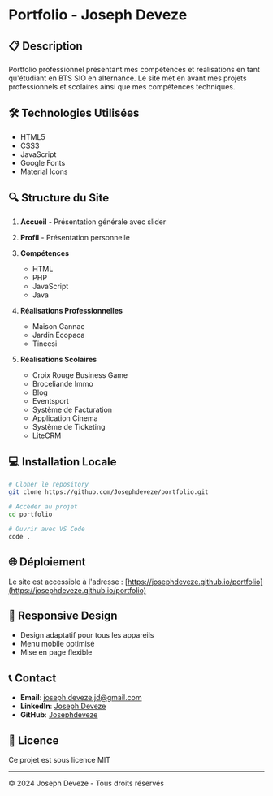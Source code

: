 # Portfolio - Joseph Deveze

## 📋 Description
Portfolio professionnel présentant mes compétences et réalisations en tant qu'étudiant en BTS SIO en alternance. Le site met en avant mes projets professionnels et scolaires ainsi que mes compétences techniques.

## 🛠 Technologies Utilisées
- HTML5
- CSS3
- JavaScript
- Google Fonts
- Material Icons

## 🔍 Structure du Site
1. **Accueil** - Présentation générale avec slider
2. **Profil** - Présentation personnelle
3. **Compétences**
   - HTML
   - PHP
   - JavaScript
   - Java

4. **Réalisations Professionnelles**
   - Maison Gannac
   - Jardin Ecopaca
   - Tineesi

5. **Réalisations Scolaires**
   - Croix Rouge Business Game
   - Broceliande Immo
   - Blog
   - Eventsport
   - Système de Facturation
   - Application Cinema
   - Système de Ticketing
   - LiteCRM

## 💻 Installation Locale

```bash
# Cloner le repository
git clone https://github.com/Josephdeveze/portfolio.git

# Accéder au projet
cd portfolio

# Ouvrir avec VS Code
code .
```

## 🌐 Déploiement
Le site est accessible à l'adresse : [https://josephdeveze.github.io/portfolio](https://josephdeveze.github.io/portfolio)

## 📱 Responsive Design
- Design adaptatif pour tous les appareils
- Menu mobile optimisé
- Mise en page flexible

## 📞 Contact
- **Email**: joseph.deveze.jd@gmail.com
- **LinkedIn**: [Joseph Deveze](https://www.linkedin.com/in/josephdeveze/)
- **GitHub**: [Josephdeveze](https://github.com/Josephdeveze)

## 📝 Licence
Ce projet est sous licence MIT

---
© 2024 Joseph Deveze - Tous droits réservés